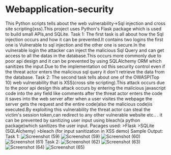 # Webapplication-security

This Python scripts tells about the web vulnerability->Sql injection and cross site scripting(xss).This project uses Python's Flask package which is used to build  small APIs,and SQLite.
Task 1:
     The first task is all about how the Sql injection occurs and how it can be prevented.It contains two logins the first one is Vulnerable to sql injection and the other one is secure.In the vulnerable login the attacker can inject the malicious Sql Query and can get  access to all the datas in the database.This occurs more commonly due to poor api design and it can be prevented by using SQLAlchemy ORM which sanitizes the input.Due to the implementation od this security control even if the threat actor enters the malicious sql query it don't retrieve the data from the database.
Task 2:
     The second task tells about one of the OWASP(Top 10) web vulnerability that is XSS(cross site scripting).This attack occurs due to the poor api design this attack occurs by entering the malicious javascript code into the any field like comments after the threat actor enters the code it saves into the web server after when a user visites the webpage the server gets the request and the entire code(also the malicious code)is executed.By exploiting this vulnerability the threat actor can steal the victim's session token,can redirect to any other vulnerable website etc.. . it can be prevented by sanitizing user input using bleach(a python package)which sanitizes the user input.
Pacages used:
      >Flask
      >SQLite (SQLAlchemy)
      >bleach (for input sanitization in XSS demo)
Sample Output:
Task 1:
   ![Screenshot (59)](https://github.com/user-attachments/assets/9fb23025-febd-4073-bfe9-0c2287ca8465)
   ![Screenshot (59)](https://github.com/user-attachments/assets/0f602d8e-46b7-4152-9df9-ff00c4b8e0fe)
   ![Screenshot (60)](https://github.com/user-attachments/assets/4ac4694e-2777-463e-b25a-6712387156e9)
   ![Screenshot (61)](https://github.com/user-attachments/assets/0fd7e986-409f-43df-a3fd-205435309364)
Task 2:
   ![Screenshot (62)](https://github.com/user-attachments/assets/82884daa-300c-4952-8955-91fee87fe257)
   ![Screenshot (63)](https://github.com/user-attachments/assets/2a3548ca-1307-478f-b3ab-0aca38e04dbf)
   ![Screenshot (64)](https://github.com/user-attachments/assets/dde81a36-b5d7-4cc8-bc95-4e94bf45286c)
   ![Screenshot (65)](https://github.com/user-attachments/assets/f41e82c1-b964-4d24-8ece-8dc04ded8a43)



   




